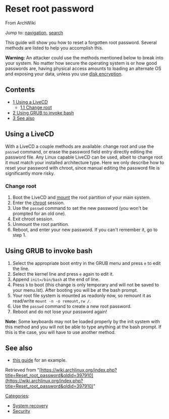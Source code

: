 # Reset root password

From ArchWiki

Jump to: [navigation](#column-one), [search](#searchInput)

This guide will show you how to reset a forgotten root password. Several methods are listed to help you accomplish this.

**Warning:** An attacker could use the methods mentioned below to break into your system. No matter how secure the operating system is or how good passwords are, having physical access amounts to loading an alternate OS and exposing your data, unless you use [disk encryption](/index.php/Disk_encryption "Disk encryption").

## Contents

*   [1 Using a LiveCD](#Using_a_LiveCD)
    *   [1.1 Change root](#Change_root)
*   [2 Using GRUB to invoke bash](#Using_GRUB_to_invoke_bash)
*   [3 See also](#See_also)

## Using a LiveCD

With a LiveCD a couple methods are available: change root and use the `passwd` command, or erase the password field entry directly editing the password file. Any Linux capable LiveCD can be used, albeit to change root it must match your installed architecture type. Here we only describe how to reset your password with chroot, since manual editing the password file is significantly more risky.

### Change root

1.  Boot the LiveCD and [mount](/index.php/Mount "Mount") the root partition of your main system.
2.  Enter the [chroot](/index.php/Chroot "Chroot") session.
3.  Use the `passwd` command to set the new password (you won't be prompted for an old one).
4.  Exit chroot session.
5.  Unmount the root partition.
6.  Reboot, and enter your new password. If you can't remember it, go to step 1.

## Using GRUB to invoke bash

1.  Select the appropriate boot entry in the GRUB menu and press `e` to edit the line.
2.  Select the kernel line and press `e` again to edit it.
3.  Append `init=/bin/bash` at the end of line.
4.  Press `b` to boot (this change is only temporary and will not be saved to your menu.lst). After booting you will be at the bash prompt.
5.  Your root file system is mounted as readonly now, so remount it as read/write `mount -n -o remount,rw /`.
6.  Use the `passwd` command to create a new root password.
7.  Reboot and do not lose your password again!

**Note:** Some keyboards may not be loaded properly by the init system with this method and you will not be able to type anything at the bash prompt. If this is the case, you will have to use another method.

## See also

*   [this guide](http://www.howtoforge.com/how-to-reset-a-forgotten-root-password-with-knoppix-p2) for an example.

Retrieved from "[https://wiki.archlinux.org/index.php?title=Reset_root_password&oldid=397910](https://wiki.archlinux.org/index.php?title=Reset_root_password&oldid=397910)"

[Categories](/index.php/Special:Categories "Special:Categories"):

*   [System recovery](/index.php/Category:System_recovery "Category:System recovery")
*   [Security](/index.php/Category:Security "Category:Security")